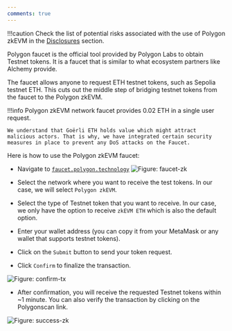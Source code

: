 ```yaml
---
comments: true
---
```


!!!caution
    Check the list of potential risks associated with the use of Polygon zkEVM in the [Disclosures](../../troubleshooting/risk-disclosures.md) section.

Polygon faucet is the official tool provided by Polygon Labs to obtain Testnet tokens. It is a faucet that is similar to what ecosystem partners like Alchemy provide.

The faucet allows anyone to request ETH testnet tokens, such as Sepolia testnet ETH. This cuts out the middle step of bridging testnet tokens from the faucet to the Polygon zkEVM.

!!!info
    Polygon zkEVM network faucet provides 0.02 ETH in a single user request.

    We understand that Goërli ETH holds value which might attract malicious actors. That is why, we have integrated certain security measures in place to prevent any DoS attacks on the Faucet.

Here is how to use the Polygon zkEVM faucet:

- Navigate to [`faucet.polygon.technology`](https://faucet.polygon.technology/)
![Figure: faucet-zk](../../../img/zkEVM/zkv-faucet-zketh.png)

- Select the network where you want to receive the test tokens. In our case, we will select `Polygon zkEVM`.

- Select the type of Testnet token that you want to receive. In our case, we only have the option to receive `zkEVM ETH` which is also the default option.

- Enter your wallet address (you can copy it from your MetaMask or any wallet that supports testnet tokens).

- Click on the `Submit` button to send your token request.

- Click `Confirm` to finalize the transaction.

![Figure: confirm-tx](../../../img/zkEVM/zkv-confirm-zketh.png)

- After confirmation, you will receive the requested Testnet tokens within ~1 minute. You can also verify the transaction by clicking on the Polygonscan link.

![Figure: success-zk](../../../img/zkEVM/zkv-success-zketh.png)
